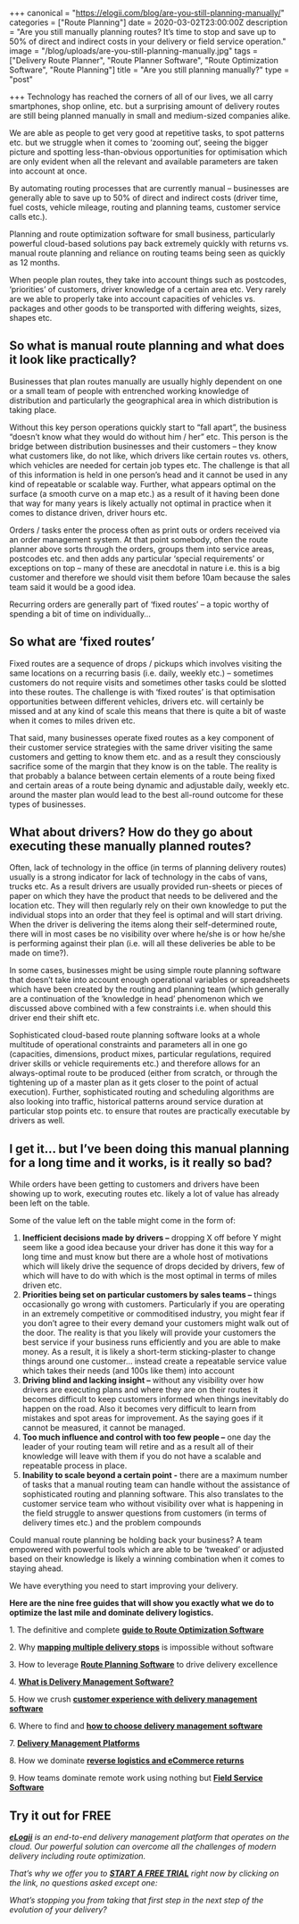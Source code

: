 +++
canonical = "https://elogii.com/blog/are-you-still-planning-manually/"
categories = ["Route Planning"]
date = 2020-03-02T23:00:00Z
description = "Are you still manually planning routes? It’s time to stop and save up to 50% of direct and indirect costs in your delivery or field service operation."
image = "/blog/uploads/are-you-still-planning-manually.jpg"
tags = ["Delivery Route Planner", "Route Planner Software", "Route Optimization Software", "Route Planning"]
title = "Are you still planning manually?"
type = "post"

+++
Technology has reached the corners of all of our lives, we all carry smartphones, shop online, etc. but a surprising amount of delivery routes are still being planned manually in small and medium-sized companies alike.

We are able as people to get very good at repetitive tasks, to spot patterns etc. but we struggle when it comes to ‘zooming out’, seeing the bigger picture and spotting less-than-obvious opportunities for optimisation which are only evident when all the relevant and available parameters are taken into account at once.

By automating routing processes that are currently manual – businesses are generally able to save up to 50% of direct and indirect costs (driver time, fuel costs, vehicle mileage, routing and planning teams, customer service calls etc.).

Planning and route optimization software for small business, particularly powerful cloud-based solutions pay back extremely quickly with returns vs. manual route planning and reliance on routing teams being seen as quickly as 12 months.

When people plan routes, they take into account things such as postcodes, ‘priorities’ of customers, driver knowledge of a certain area etc. Very rarely are we able to properly take into account capacities of vehicles vs. packages and other goods to be transported with differing weights, sizes, shapes etc.

## So what is manual route planning and what does it look like practically?

Businesses that plan routes manually are usually highly dependent on one or a small team of people with entrenched working knowledge of distribution and particularly the geographical area in which distribution is taking place.

Without this key person operations quickly start to “fall apart”, the business “doesn’t know what they would do without him / her” etc. This person is the bridge between distribution businesses and their customers – they know what customers like, do not like, which drivers like certain routes vs. others, which vehicles are needed for certain job types etc. The challenge is that all of this information is held in one person’s head and it cannot be used in any kind of repeatable or scalable way. Further, what appears optimal on the surface (a smooth curve on a map etc.) as a result of it having been done that way for many years is likely actually not optimal in practice when it comes to distance driven, driver hours etc.

Orders / tasks enter the process often as print outs or orders received via an order management system. At that point somebody, often the route planner above sorts through the orders, groups them into service areas, postcodes etc. and then adds any particular ‘special requirements’ or exceptions on top – many of these are anecdotal in nature i.e. this is a big customer and therefore we should visit them before 10am because the sales team said it would be a good idea.

Recurring orders are generally part of ‘fixed routes’ – a topic worthy of spending a bit of time on individually…

## So what are ‘fixed routes’

Fixed routes are a sequence of drops / pickups which involves visiting the same locations on a recurring basis (i.e. daily, weekly etc.) – sometimes customers do not require visits and sometimes other tasks could be slotted into these routes. The challenge is with ‘fixed routes’ is that optimisation opportunities between different vehicles, drivers etc. will certainly be missed and at any kind of scale this means that there is quite a bit of waste when it comes to miles driven etc.

That said, many businesses operate fixed routes as a key component of their customer service strategies with the same driver visiting the same customers and getting to know them etc. and as a result they consciously sacrifice some of the margin that they know is on the table. The reality is that probably a balance between certain elements of a route being fixed and certain areas of a route being dynamic and adjustable daily, weekly etc. around the master plan would lead to the best all-round outcome for these types of businesses.

## What about drivers? How do they go about executing these manually planned routes?

Often, lack of technology in the office (in terms of planning delivery routes) usually is a strong indicator for lack of technology in the cabs of vans, trucks etc. As a result drivers are usually provided run-sheets or pieces of paper on which they have the product that needs to be delivered and the location etc. They will then regularly rely on their own knowledge to put the individual stops into an order that they feel is optimal and will start driving. When the driver is delivering the items along their self-determined route, there will in most cases be no visibility over where he/she is or how he/she is performing against their plan (i.e. will all these deliveries be able to be made on time?).

In some cases, businesses might be using simple route planning software that doesn’t take into account enough operational variables or spreadsheets which have been created by the routing and planning team (which generally are a continuation of the ‘knowledge in head’ phenomenon which we discussed above combined with a few constraints i.e. when should this driver end their shift etc.

Sophisticated cloud-based route planning software looks at a whole multitude of operational constraints and parameters all in one go (capacities, dimensions, product mixes, particular regulations, required driver skills or vehicle requirements etc.) and therefore allows for an always-optimal route to be produced (either from scratch, or through the tightening up of a master plan as it gets closer to the point of actual execution). Further, sophisticated routing and scheduling algorithms are also looking into traffic, historical patterns around service duration at particular stop points etc. to ensure that routes are practically executable by drivers as well.

## I get it… but I’ve been doing this manual planning for a long time and it works, is it really so bad?

While orders have been getting to customers and drivers have been showing up to work, executing routes etc. likely a lot of value has already been left on the table.

Some of the value left on the table might come in the form of:

1. **Inefficient decisions made by drivers –** dropping X off before Y might seem like a good idea because your driver has done it this way for a long time and must know but there are a whole host of motivations which will likely drive the sequence of drops decided by drivers, few of which will have to do with which is the most optimal in terms of miles driven etc.
2. **Priorities being set on particular customers by sales teams –** things occasionally go wrong with customers. Particularly if you are operating in an extremely competitive or commoditised industry, you might fear if you don’t agree to their every demand your customers might walk out of the door. The reality is that you likely will provide your customers the best service if your business runs efficiently and you are able to make money. As a result, it is likely a short-term sticking-plaster to change things around one customer… instead create a repeatable service value which takes their needs (and 100s like them) into account
3. **Driving blind and lacking insight –** without any visibility over how drivers are executing plans and where they are on their routes it becomes difficult to keep customers informed when things inevitably do happen on the road. Also it becomes very difficult to learn from mistakes and spot areas for improvement. As the saying goes if it cannot be measured, it cannot be managed.
4. **Too much influence and control with too few people –** one day the leader of your routing team will retire and as a result all of their knowledge will leave with them if you do not have a scalable and repeatable process in place.
5. **Inability to scale beyond a certain point -** there are a maximum number of tasks that a manual routing team can handle without the assistance of sophisticated routing and planning software. This also translates to the customer service team who without visibility over what is happening in the field struggle to answer questions from customers (in terms of delivery times etc.) and the problem compounds

Could manual route planning be holding back your business? A team empowered with powerful tools which are able to be ‘tweaked’ or adjusted based on their knowledge is likely a winning combination when it comes to staying ahead.

We have everything you need to start improving your delivery.

**Here are the nine free guides that will show you exactly what we do to optimize the last mile and dominate delivery logistics.**

1\. The definitive and complete [**guide to Route Optimization Software**](https://elogii.com/blog/guide-to-route-optimization-software/)

2\. Why [**mapping multiple delivery stops**](https://elogii.com/blog/mapping-multiple-delivery-stops/) is impossible without software

3\. How to leverage [**Route Planning Software**](https://elogii.com/blog/how-route-planning-software-improves-delivery/) to drive delivery excellence

4\. [**What is Delivery Management Software?**](https://elogii.com/blog/what-is-delivery-management-software-and-how-is-it-different-from-everything-else-on-the-market/)

5\. How we crush [**customer experience with delivery management software**](https://elogii.com/blog/delivery-management-software-and-customer-experience/)

6\. Where to find and [**how to choose delivery management software**](https://elogii.com/blog/how-to-choose-delivery-management-software/)

7\. [**Delivery Management Platforms**](https://elogii.com/blog/delivery-management-platforms/)

8\. How we dominate [**reverse logistics and eCommerce returns**](https://elogii.com/blog/reverse-logistics-and-ecommerce-returns/)

9\. How teams dominate remote work using nothing but [**Field Service Software**](https://elogii.com/blog/how-do-you-successfully-manage-your-field-service-using-software/)

## Try it out for FREE

[**_eLogii_**](https://elogii.com/) _is an end-to-end delivery management platform that operates on the cloud. Our powerful solution can overcome all the challenges of modern delivery including route optimization._

_That’s why we offer you to_ [**_START A FREE TRIAL_**](https://elogii.com/book-demo) _right now by clicking on the link, no questions asked except one:_

_What’s stopping you from taking that first step in the next step of the evolution of your delivery?_